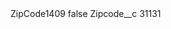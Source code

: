 <?xml version="1.0" encoding="UTF-8"?>
<CustomMetadata xmlns="http://soap.sforce.com/2006/04/metadata" xmlns:xsi="http://www.w3.org/2001/XMLSchema-instance" xmlns:xsd="http://www.w3.org/2001/XMLSchema">
    <label>ZipCode1409</label>
    <protected>false</protected>
    <values>
        <field>Zipcode__c</field>
        <value xsi:type="xsd:string">31131</value>
    </values>
</CustomMetadata>
